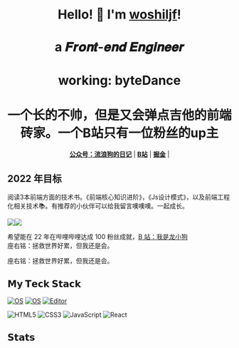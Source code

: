 
<h1 align="center"> Hello! 👋  I'm <a href="https://github.com/woshiljf/woshiljf">woshiljf</a>!</h1>
<h1 align="center">a 𝑭𝒓𝒐𝒏𝒕-𝒆𝒏𝒅 𝑬𝒏𝒈𝒊𝒏𝒆𝒆𝒓  </h1>
<h1 align="center">working: byteDance </h1>
<h1 align="center">一个长的不帅，但是又会弹点吉他的前端砖家。一个B站只有一位粉丝的up主 </h1>


<p align="center">
  <strong><a href="https://mp.weixin.qq.com/s/Ql6Lcrl6BS5-mACnAD3V_g">公众号：流浪狗的日记</a></strong> |
  <strong><a href="https://space.bilibili.com/488658578?spm_id_from=333.1007.0.0">B站</a></strong> |
  <strong><a href="https://juejin.cn/user/219558058926157?utm_source=gold_browser_extension">掘金</a></strong>  |
</p>



## 2022 年目标
阅读3本前端方面的技术书。《前端核心知识进阶》，《Js设计模式》，以及前端工程化相关技术📚。有推荐的小伙伴可以给我留言噢噢噢。一起成长。

<a href="https://space.bilibili.com/351534170"><img src="https://img.shields.io/badge/dynamic/json?labelColor=FE7398&logo=bilibili&logoColor=white&label=bilibili%20fans&color=00aeec&query=%24.data.totalSubs&url=https%3A%2F%2Fapi.spencerwoo.com%2Fsubstats%2F%3Fsource%3Dbilibili%26queryKey%3D351534170" /></a><a href="https://github.com/Chocolate1999"><img src="https://img.shields.io/github/stars/Chocolate1999?color=faf408&label=github%20stars&logo=github" /></a><br/>



希望能在 22 年在哔哩哔哩达成 100 粉丝成就，<a href="https://space.bilibili.com/488658578?spm_id_from=333.1007.0.0">B 站：我是龙小狗</a><br/>座右铭：拯救世界好累，但我还是会。





座右铭：拯救世界好累，但我还是会。


## 𝗠𝘆 𝗧𝗲𝗰𝗸 𝗦𝘁𝗮𝗰𝗸

[![OS](https://img.shields.io/badge/OS-macOS-informational?style=flat-square&logo=apple&logoColor=white)](https://en.wikipedia.org/wiki/MacOS)
[![OS](https://img.shields.io/badge/OS-Linux-informational?style=flat-square&logo=linux&logoColor=white)](https://en.wikipedia.org/wiki/Linux)
[![Editor](https://img.shields.io/badge/Editor-VSCode-blue?style=flat-square&logo=visual-studio-code&logoColor=white)](https://code.visualstudio.com/)

![HTML5](https://img.shields.io/badge/-HTML5-%23E44D27?style=flat-square&logo=html5&logoColor=ffffff)
![CSS3](https://img.shields.io/badge/-CSS3-%231572B6?style=flat-square&logo=css3)
![JavaScript](https://img.shields.io/badge/-JavaScript-%23F7DF1C?style=flat-square&logo=javascript&logoColor=000000&labelColor=%23F7DF1C&color=%23FFCE5A)
![React](https://img.shields.io/badge/-React-%23282C34?style=flat-square&logo=react)



## 𝗦𝘁𝗮𝘁𝘀


